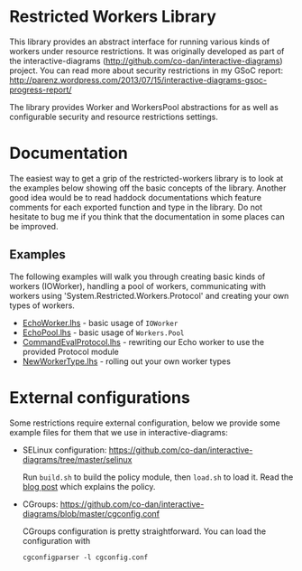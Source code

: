 # Restricted Workers Library

This library provides an abstract interface for running various kinds
of workers under resource restrictions. It was originally developed as
part of the
interactive-diagrams (<http://github.com/co-dan/interactive-diagrams>)
project. You can read more about security restrictions in my GSoC report:
<http://parenz.wordpress.com/2013/07/15/interactive-diagrams-gsoc-progress-report/>

The library provides Worker and WorkersPool abstractions for as
well as configurable security and resource restrictions settings.


# Documentation

The easiest way to get a grip of the restricted-workers library is to
look at the examples below showing off the basic concepts of the
library. Another good idea would be to read haddock documentations
which feature comments for each exported function and type in the
library. Do not hesitate to bug me if you think that the documentation
in some places can be improved.

## Examples

The following examples will walk you through creating basic kinds of
workers (IOWorker), handling a pool of workers, communicating with
workers using 'System.Restricted.Workers.Protocol' and creating your
own types of workers.

- [EchoWorker.lhs](examples/EchoWorker.lhs) - basic usage of
  `IOWorker`
- [EchoPool.lhs](examples/EchoPool.lhs) - basic usage of
  `Workers.Pool`
- [CommandEvalProtocol.lhs](examples/CommandEvalProtocol.lhs) -
  rewriting our Echo worker to use the provided Protocol module
- [NewWorkerType.lhs](examples/NewWorkerTypes.lhs) - rolling out your
  own worker types

# External configurations 

Some restrictions require external configuration, below we provide
some example files for them that we use in interactive-diagrams:

- SELinux configuration:
  https://github.com/co-dan/interactive-diagrams/tree/master/selinux
  
  Run `build.sh` to build the policy module, then `load.sh` to load
  it. Read the
  [blog post](http://parenz.wordpress.com/2013/07/15/interactive-diagrams-gsoc-progress-report/)
  which explains the policy.
  
- CGroups:
  https://github.com/co-dan/interactive-diagrams/blob/master/cgconfig.conf
  
  CGroups configuration is pretty straightforward. You can load the
  configuration with
  
  ```
  cgconfigparser -l cgconfig.conf
  ```
